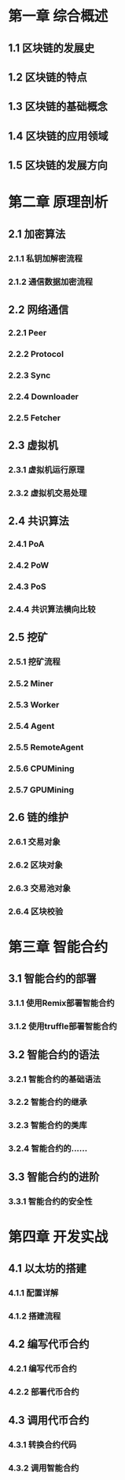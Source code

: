 # 第一章 综合概述

## 1.1 区块链的发展史

## 1.2 区块链的特点

## 1.3 区块链的基础概念

## 1.4 区块链的应用领域

## 1.5 区块链的发展方向

# 第二章 原理剖析

## 2.1 加密算法
### 2.1.1 私钥加解密流程
### 2.1.2 通信数据加密流程

## 2.2 网络通信
### 2.2.1 Peer
### 2.2.2 Protocol
### 2.2.3 Sync
### 2.2.4 Downloader
### 2.2.5 Fetcher

## 2.3 虚拟机
### 2.3.1 虚拟机运行原理
### 2.3.2 虚拟机交易处理


## 2.4 共识算法
### 2.4.1 PoA
### 2.4.2 PoW
### 2.4.3 PoS
### 2.4.4 共识算法横向比较

## 2.5 挖矿
### 2.5.1 挖矿流程
### 2.5.2 Miner
### 2.5.3 Worker
### 2.5.4 Agent
### 2.5.5 RemoteAgent
### 2.5.6 CPUMining
### 2.5.7 GPUMining

## 2.6 链的维护
### 2.6.1 交易对象
### 2.6.2 区块对象
### 2.6.3 交易池对象
### 2.6.4 区块校验

# 第三章 智能合约

## 3.1 智能合约的部署
### 3.1.1 使用Remix部署智能合约
### 3.1.2 使用truffle部署智能合约

## 3.2 智能合约的语法
### 3.2.1 智能合约的基础语法
### 3.2.2 智能合约的继承
### 3.2.3 智能合约的类库
### 3.2.4 智能合约的......

## 3.3 智能合约的进阶
### 3.3.1 智能合约的安全性

# 第四章 开发实战

## 4.1 以太坊的搭建
### 4.1.1 配置详解
### 4.1.2 搭建流程

## 4.2 编写代币合约
### 4.2.1 编写代币合约 
### 4.2.2 部署代币合约

## 4.3 调用代币合约
### 4.3.1 转换合约代码
### 4.3.2 调用智能合约

